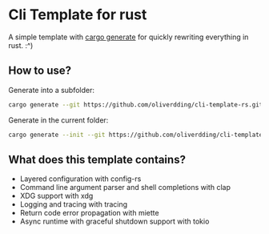 # Cli Template for rust

A simple template with [cargo generate](https://github.com/cargo-generate/cargo-generate) for quickly rewriting everything in rust. :^)

## How to use?

Generate into a subfolder:

```bash
cargo generate --git https://github.com/oliverdding/cli-template-rs.git
```

Generate in the current folder:

```bash
cargo generate --init --git https://github.com/oliverdding/cli-template-rs.git
```

## What does this template contains?

- Layered configuration with config-rs
- Command line argument parser and shell completions with clap
- XDG support with xdg
- Logging and tracing with tracing
- Return code error propagation with miette
- Async runtime with graceful shutdown support with tokio

